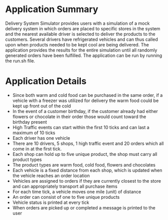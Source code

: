 # Application Summary

Delivery System Simulator provides users with a simulation of a mock delivery system in which orders are placed to specific stores in the system and the nearest available driver is selected to deliver the products to the customers.  Several drivers have refrigerated vehicles and can thus called upon when products needed to be kept cool are being delivered.  The application provides the results for the entire simulation until all randomly generated orders have been fulfilled.  The application can be run by running the run.sh file.

# Application Details

- Since both warm and cold food can be purchased in the same order, if a vehicle with a freezer was utilized for delivery the warm food could be kept up front out of the cold
- In the event of a customer birthday, if the customer already had either flowers or chocolate in their order those would count toward the birthday present
- High Traffic events can start within the first 10 ticks and can last a maximum of 10 ticks
- Each driver has one vehicle
- There are 10 drivers, 5 shops, 1 high traffic event and 20 orders which all come in at the first tick.
- Each shop can hold up to five unique product, the shop must carry all product types
- The product types are warm food, cold food, flowers and chocolates
- Each vehicle is a fixed distance from each shop, which is updated when the vehicle reaches an order location
- Vehicles are assigned to orders if they are currently closest to the store and can appropriately transport all purchase items
- For each time tick, a vehicle moves one mile (unit) of distance
- An order can consist of one to five unique products
- Vehicle status is printed at every tick
- When orders are picked up or completed a message is printed to the user